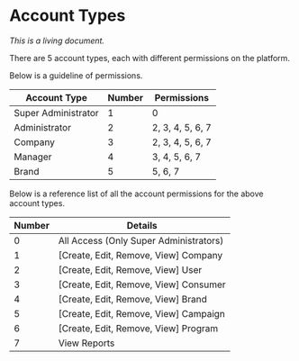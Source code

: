 # Account Types

_This is a living document._

There are 5 account types, each with different permissions on the platform.

Below is a guideline of permissions.

Account Type | Number | Permissions
-------------|--------|------------
Super Administrator | 1 | 0
Administrator | 2 | 2, 3, 4, 5, 6, 7
Company | 3 | 2, 3, 4, 5, 6, 7
Manager | 4 | 3, 4, 5, 6, 7
Brand | 5 | 5, 6, 7


Below is a reference list of all the account permissions for the above account types.

Number | Details
-------|--------
0 | All Access (Only Super Administrators)
1 | [Create, Edit, Remove, View] Company
2 | [Create, Edit, Remove, View] User
3 | [Create, Edit, Remove, View] Consumer
4 | [Create, Edit, Remove, View] Brand
5 | [Create, Edit, Remove, View] Campaign
6 | [Create, Edit, Remove, View] Program
7 | View Reports
